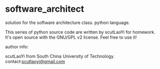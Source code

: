 software_architect
==================

solution for the software architecture class. python language.

This series of python source code are written by scutLaoYi for homework.
It's open source with the GNU/GPL v2 license.
Feel free to use it!

author info:

scutLaoYi
from South China University of Technology.
contact:scutlaoyi@gmail.com
